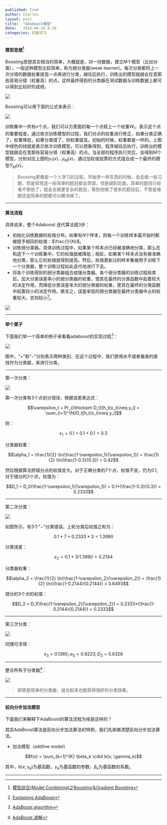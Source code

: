 ```yaml
---
published: true
author: Charles
layout: post
title:  "Adaboost模型"
date:   2016-06-26 8:30
categories: 机器学习
---
```


#### 模型思想[^1]

Boosting思想其实相当的简单，大概就是，对一份数据，建立M个模型（比如分类），一般这种模型比较简单，称为弱分类器(weak learner)。每次分类都将上一次分错的数据权重提高一点再进行分类，越往后执行，训练出的模型就越会在意那些容易分错（权重高）的点。这样最终得到的分类器在测试数据与训练数据上都可以得到比较好的成绩。

![][1]

Boosting可以用下面的公式来表示：

![][2]

训练集中一共有$n$个点，我们可以为里面的每一个点赋上一个权重$W_i$，表示这个点的重要程度，通过依次训练模型的过程，我们对点的权重进行修正，如果分类正确了，权重降低，如果分类错了，则权重提高，初始的时候，权重都是一样的。上图中绿色的线就是表示依次训练模型，可以想象得到，程序越往后执行，训练出的模型就越会在意那些容易分错（权重高）的点。当全部的程序执行完后，会得到M个模型，分别对应上图的$y_1(x)…y_M(x)$，通过加权或投票的方式组合成一个最终的模型$Y_M(x)$。

> Boosting更像是一个人学习的过程，开始学一样东西的时候，会去做一些习题，但是常常连一些简单的题目都会弄错，但是越到后面，简单的题目已经难不倒他了，就会去做更复杂的题目，等到他做了很多的题目后，不管是难题还是简单的题都可以解决掉了。

---

#### 算法流程

具体说来，整个Adaboost 迭代算法就3步：

- 初始化训练数据的权值分布。如果有$N$个样本，则每一个训练样本最开始时都被赋予相同的权值：$\frac{1}{N}$。
- 训练弱分类器。具体训练过程中，如果某个样本点已经被准确地分类，那么在构造下一个训练集中，它的权值就被降低；相反，如果某个样本点没有被准确地分类，那么它的权值就得到提高。然后，权值更新过的样本集被用于训练下一个分类器，整个训练过程如此迭代地进行下去。
- 将各个训练得到的弱分类器组合成强分类器。各个弱分类器的训练过程结束后，加大分类误差率小的弱分类器的权重，使其在最终的分类函数中起着较大的决定作用，而降低分类误差率大的弱分类器的权重，使其在最终的分类函数中起着较小的决定作用。换言之，误差率低的弱分类器在最终分类器中占的权重较大，否则较小[^3]。

![][3]

---

#### 举个栗子

下面我们举一个简单的例子来看看adaboost的实现过程[^4]：

![][4]

图中，“$+$”和“$-$”分别表示两种类别，在这个过程中，我们使用水平或者垂直的直线作为分类器，来进行分类。

---

第一次分类：

![][5]

第一次分类有3个点划分错误，根据误差表达式：

$$\varepsilon_t = Pr_{i\thicksim D_t}[h_t(x_i)\neq y_i] = \sum_{i=1}^{N}D_t[h_t(x_i)\neq y_i]$$

则：

$$\varepsilon_1 = 0.1+0.1+0.1 = 0.3$$

分类器权重：

$$\alpha_1 = \frac{1}{2} \ln(\frac{1-\varepsilon_1}{\varepsilon_1}) = \frac{1}{2} \ln(\frac{1-0.3}{0.3}) = 0.42$$

然后根据算法把错分点的权值变大。对于正确分类的7个点，权值不变，仍为0.1,对于错分的3个点，权值为：

$$D_1 = D_0(\frac{1-\varepsilon_1}{\varepsilon_1}) = 0.1*(\frac{1-0.3}{0.3}) = 0.2333$$

---

第二次分类：

![][6]

如图所示，有3个"$-$"分类错误。上轮分类后权值之和为：

$$0.1*7+0.2333*3=1.3990$$

分类误差：

$$\varepsilon_2 = 0.1*3/1.3990 = 0.2144$$

分类器权重：

$$\alpha_2 = \frac{1}{2} \ln(\frac{1-\varepsilon_2}{\varepsilon_2}) = \frac{1}{2} \ln(\frac{1-0.2144}{0.2144}) = 0.6493$$

错分的3个点的权值：

$$D_2 = D_1(\frac{1-\varepsilon_2}{\varepsilon_2}) = 0.2333*(\frac{1-0.2144}{0.2144}) = 0.2333$$

---

第三次分类：

![][7]

同理可求得：

$$\varepsilon_3=0.1365;\alpha_3=0.9223;D_3=0.6326$$

---

整合所有子分类器[^5]：

![][8]

> 即使是简单的分类器，组合起来也能获得很好的分类效果。

---

#### 前向分步加法模型

下面我们来解释下AdaBoost的算法流程为啥是这样的？

其实AdaBoost算法是前向分步加法算法的特例，我们先来搞清楚前向分步加法算法。

- 加法模型（addtive model）

$$f(x) = \sum_{k=1}^{K} \beta_k \cdot b(x; \gamma_k)$$

其中，$b(x; \gamma_k)$为基函数，$\gamma_k$为基函数的参数，$\beta_k$为基函数的系数。

---

[1]:http://7xjbdi.com1.z0.glb.clouddn.com/weak_learner.png
[2]:http://7xjbdi.com1.z0.glb.clouddn.com/Boosting_1.png
[3]:http://7xjbdi.com1.z0.glb.clouddn.com/adaboost.png
[4]:http://7xjbdi.com1.z0.glb.clouddn.com/adaboost_1.png?imageView2/2/w/250
[5]:http://7xjbdi.com1.z0.glb.clouddn.com/adaboost_2.png
[6]:http://7xjbdi.com1.z0.glb.clouddn.com/adaboost_3.png
[7]:http://7xjbdi.com1.z0.glb.clouddn.com/adaboost_4.png?imageView2/2/w/300
[8]:http://7xjbdi.com1.z0.glb.clouddn.com/adaboost_5.png


[^1]:[模型组合(Model Combining)之Boosting与Gradient Boosting](http://www.cnblogs.com/LeftNotEasy/archive/2011/01/02/machine-learning-boosting-and-gradient-boosting.html)
[^2]:[浅谈 Adaboost 算法](http://blog.csdn.net/haidao2009/article/details/7514787)
[^3]:[Explaining AdaBoost](http://rob.schapire.net/papers/explaining-adaboost.pdf)
[^4]:[AdaBoost algorithm](https://alliance.seas.upenn.edu/~cis520/dynamic/2014/wiki/index.php?n=Lectures.Boosting)
[^5]:[AdaBoost 讲解](http://wenku.baidu.com/view/da0bdada998fcc22bcd10d5c.html)

